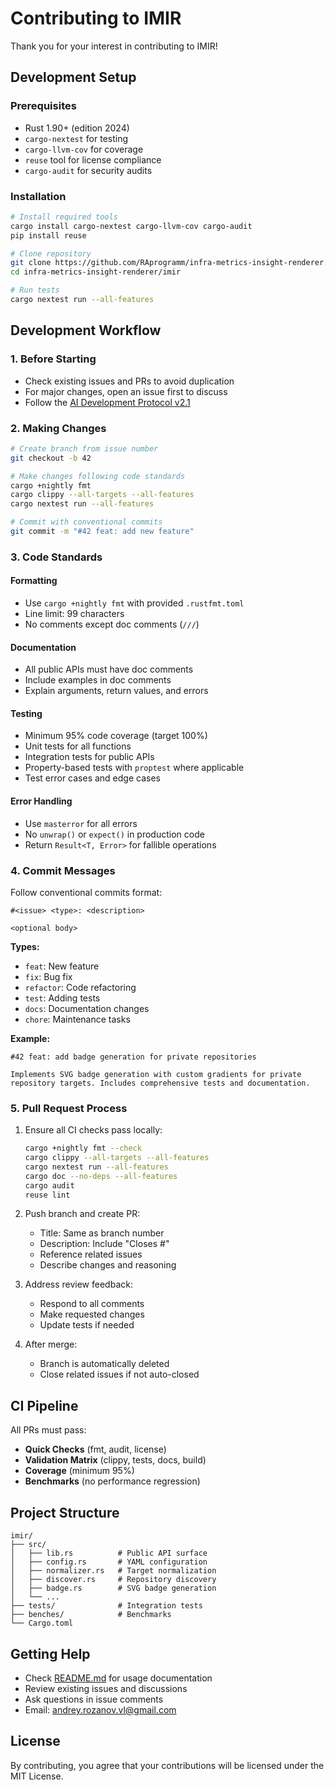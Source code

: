 <!--
SPDX-FileCopyrightText: 2025 RAprogramm <andrey.rozanov.vl@gmail.com>

SPDX-License-Identifier: MIT
-->

# Contributing to IMIR

Thank you for your interest in contributing to IMIR!

## Development Setup

### Prerequisites

- Rust 1.90+ (edition 2024)
- `cargo-nextest` for testing
- `cargo-llvm-cov` for coverage
- `reuse` tool for license compliance
- `cargo-audit` for security audits

### Installation

```bash
# Install required tools
cargo install cargo-nextest cargo-llvm-cov cargo-audit
pip install reuse

# Clone repository
git clone https://github.com/RAprogramm/infra-metrics-insight-renderer.git
cd infra-metrics-insight-renderer/imir

# Run tests
cargo nextest run --all-features
```

## Development Workflow

### 1. Before Starting

- Check existing issues and PRs to avoid duplication
- For major changes, open an issue first to discuss
- Follow the [AI Development Protocol v2.1](https://github.com/RAprogramm/infra-metrics-insight-renderer)

### 2. Making Changes

```bash
# Create branch from issue number
git checkout -b 42

# Make changes following code standards
cargo +nightly fmt
cargo clippy --all-targets --all-features
cargo nextest run --all-features

# Commit with conventional commits
git commit -m "#42 feat: add new feature"
```

### 3. Code Standards

#### Formatting
- Use `cargo +nightly fmt` with provided `.rustfmt.toml`
- Line limit: 99 characters
- No comments except doc comments (`///`)

#### Documentation
- All public APIs must have doc comments
- Include examples in doc comments
- Explain arguments, return values, and errors

#### Testing
- Minimum 95% code coverage (target 100%)
- Unit tests for all functions
- Integration tests for public APIs
- Property-based tests with `proptest` where applicable
- Test error cases and edge cases

#### Error Handling
- Use `masterror` for all errors
- No `unwrap()` or `expect()` in production code
- Return `Result<T, Error>` for fallible operations

### 4. Commit Messages

Follow conventional commits format:

```
#<issue> <type>: <description>

<optional body>
```

**Types:**
- `feat`: New feature
- `fix`: Bug fix
- `refactor`: Code refactoring
- `test`: Adding tests
- `docs`: Documentation changes
- `chore`: Maintenance tasks

**Example:**
```
#42 feat: add badge generation for private repositories

Implements SVG badge generation with custom gradients for private
repository targets. Includes comprehensive tests and documentation.
```

### 5. Pull Request Process

1. Ensure all CI checks pass locally:
   ```bash
   cargo +nightly fmt --check
   cargo clippy --all-targets --all-features
   cargo nextest run --all-features
   cargo doc --no-deps --all-features
   cargo audit
   reuse lint
   ```

2. Push branch and create PR:
   - Title: Same as branch number
   - Description: Include "Closes #<issue>"
   - Reference related issues
   - Describe changes and reasoning

3. Address review feedback:
   - Respond to all comments
   - Make requested changes
   - Update tests if needed

4. After merge:
   - Branch is automatically deleted
   - Close related issues if not auto-closed

## CI Pipeline

All PRs must pass:

- **Quick Checks** (fmt, audit, license)
- **Validation Matrix** (clippy, tests, docs, build)
- **Coverage** (minimum 95%)
- **Benchmarks** (no performance regression)

## Project Structure

```
imir/
├── src/
│   ├── lib.rs          # Public API surface
│   ├── config.rs       # YAML configuration
│   ├── normalizer.rs   # Target normalization
│   ├── discover.rs     # Repository discovery
│   ├── badge.rs        # SVG badge generation
│   └── ...
├── tests/              # Integration tests
├── benches/            # Benchmarks
└── Cargo.toml
```

## Getting Help

- Check [README.md](README.md) for usage documentation
- Review existing issues and discussions
- Ask questions in issue comments
- Email: andrey.rozanov.vl@gmail.com

## License

By contributing, you agree that your contributions will be licensed under the MIT License.
